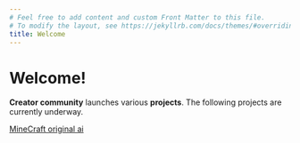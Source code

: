 ```yaml
---
# Feel free to add content and custom Front Matter to this file.
# To modify the layout, see https://jekyllrb.com/docs/themes/#overriding-theme-defaults
title: Welcome
---
```



<h1>Welcome!</h1>

**Creator community** launches various **projects**.
The following projects are currently underway.

[MineCraft original ai](https://github.com/Creater-Community/MineCraft-original-ai)